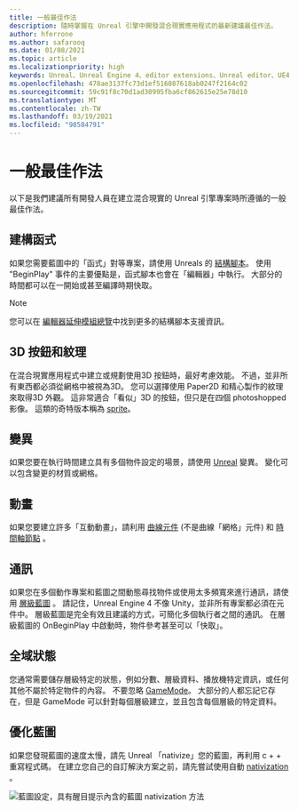 ```yaml
---
title: 一般最佳作法
description: 隨時掌握在 Unreal 引擎中開發混合現實應用程式的最新建議最佳作法。
author: hferrone
ms.author: safarooq
ms.date: 01/08/2021
ms.topic: article
ms.localizationpriority: high
keywords: Unreal、Unreal Engine 4、editor extensions、Unreal editor、UE4、HoloLens、HoloLens 2、mixed reality、開發、檔、指南、功能、混合現實耳機、windows mixed reality 耳機、虛擬實境耳機、移植、升級
ms.openlocfilehash: 478ae3137fc73d1ef516087618ab0247f2164c02
ms.sourcegitcommit: 59c91f8c70d1ad30995fba6cf862615e25e78d10
ms.translationtype: MT
ms.contentlocale: zh-TW
ms.lasthandoff: 03/19/2021
ms.locfileid: "98584791"
---
```

# <a name="general-best-practices"></a>一般最佳作法

以下是我們建議所有開發人員在建立混合現實的 Unreal 引擎專案時所遵循的一般最佳作法。

## <a name="constructors"></a>建構函式

如果您需要藍圖中的「函式」對等專案，請使用 Unreals 的 [結構腳本](https://docs.unrealengine.com/ProgrammingAndScripting/Blueprints/UserGuide/UserConstructionScript/index.html)。 使用 "BeginPlay" 事件的主要優點是，函式腳本也會在「編輯器」中執行。 大部分的時間都可以在一開始或甚至編譯時期快取。

> [!NOTE]
> 您可以在 [編輯器延伸模組總覽](unreal-editor-extensions.md#construction-scripts)中找到更多的結構腳本支援資訊。

## <a name="3d-buttons-and-textures"></a>3D 按鈕和紋理

在混合現實應用程式中建立或規劃使用3D 按鈕時，最好考慮效能。 不過，並非所有東西都必須從網格中被視為3D。 您可以選擇使用 Paper2D 和精心製作的紋理來取得3D 外觀。 這非常適合「看似」3D 的按鈕，但只是在四個 photoshopped 影像。 這類的奇特版本稱為 [sprite](https://docs.unrealengine.com/AnimatingObjects/Paper2D/Sprites/index.html)。

## <a name="variants"></a>變異

如果您要在執行時間建立具有多個物件設定的場景，請使用 [Unreal](https://docs.unrealengine.com/Basics/Levels/Variants/index.html) 變異。 變化可以包含變更的材質或網格。 

## <a name="animation"></a>動畫

如果您要建立許多「互動動畫」，請利用 [曲線元件](https://docs.unrealengine.com/API/Runtime/Engine/Components/USplineComponent/index.html) (不是曲線「網格」元件) 和 [時間軸節點](https://docs.unrealengine.com/ProgrammingAndScripting/Blueprints/UserGuide/Timelines/index.html) 。 

<!-- You can find a comprehensive [video tutorial here](https://www.youtube.com/watch?v=bWXI91FdMtk&ab_channel=DoubleCrossGames). -->

## <a name="communications"></a>通訊

如果您在多個動作專案和藍圖之間動態尋找物件或使用太多頻寬來進行通訊，請使用 [層級藍圖](https://docs.unrealengine.com/ProgrammingAndScripting/Blueprints/UserGuide/Types/LevelBlueprint/index.html) 。 請記住，Unreal Engine 4 不像 Unity，並非所有專案都必須在元件中。 層級藍圖是完全有效且建議的方式，可簡化多個執行者之間的通訊。 在層級藍圖的 OnBeginPlay 中啟動時，物件參考甚至可以「快取」。

## <a name="global-state"></a>全域狀態

您通常需要儲存層級特定的狀態，例如分數、層級資料、播放機特定資訊，或任何其他不屬於特定物件的內容。 不要忽略 [GameMode](https://docs.unrealengine.com/en-US/InteractiveExperiences/Framework/GameMode/index.html)。 大部分的人都忘記它存在，但是 GameMode 可以針對每個層級建立，並且包含每個層級的特定資料。

## <a name="optimizing-blueprints"></a>優化藍圖

如果您發現藍圖的速度太慢，請先 Unreal 「nativize」您的藍圖，再利用 c + + 重寫程式碼。 在建立您自己的自訂解決方案之前，請先嘗試使用自動 [nativization](https://docs.unrealengine.com/ProgrammingAndScripting/Blueprints/TechnicalGuide/NativizingBlueprints/index.html) 。

![藍圖設定，具有醒目提示內含的藍圖 nativization 方法](images/unreal-general-practices-img-01.jpg)
